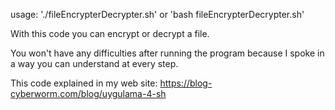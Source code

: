 usage: './fileEncrypterDecrypter.sh' or 'bash fileEncrypterDecrypter.sh'

With this code you can encrypt or decrypt a file.

You won't have any difficulties after running the program because I spoke in a way you can understand at every step.

This code explained in my web site: https://blog-cyberworm.com/blog/uygulama-4-sh
